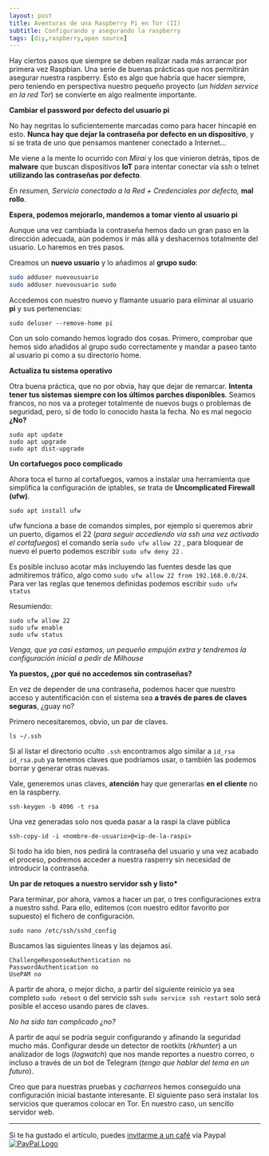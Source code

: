 ```yaml
---
layout: post
title: Aventuras de una Raspberry Pi en Tor (II)
subtitle: Configurando y asegurando la raspberry
tags: [diy,raspberry,open source]
---
```


Hay ciertos pasos que siempre se deben realizar nada más arrancar por primera vez Raspbian. Una serie de buenas prácticas que nos permitirán asegurar nuestra raspberry. Esto es algo que habría que hacer siempre, pero teniendo en perspectiva nuestro pequeño proyecto (*un hidden service en la red Tor*) se convierte en algo realmente importante.

**Cambiar el password por defecto del usuario pi**

No hay negritas lo suficientemente marcadas como para hacer hincapié en esto. **Nunca hay que dejar la contraseña por defecto en un dispositivo**, y si se trata de uno que pensamos mantener conectado a Internet…

Me viene a la mente lo ocurrido con *Mirai* y los que vinieron detrás, tipos de **malware** que buscan dispositivos **IoT** para intentar conectar vía ssh o telnet **utilizando las contraseñas por defecto**.

*En resumen, Servicio conectado a la Red + Credenciales por defecto,* **mal rollo**.

**Espera, podemos mejorarlo, mandemos a tomar viento al usuario pi**

Aunque una vez cambiada la contraseña hemos dado un gran paso en la dirección adecuada, aún podemos ir más allá y deshacernos totalmente del usuario. Lo haremos en tres pasos.

Creamos un **nuevo usuario** y lo añadimos al **grupo sudo**:

```bash
sudo adduser nuevousuario
sudo adduser nuevousuario sudo
```

Accedemos con nuestro nuevo y flamante usuario para eliminar al usuario **pi** y sus pertenencias:

```
sudo deluser --remove-home pi
```

Con un solo comando hemos logrado dos cosas. Primero, comprobar que hemos sido añadidos al grupo sudo correctamente y mandar a paseo tanto al usuario pi como a su directorio home.

**Actualiza tu sistema operativo**

Otra buena práctica, que no por obvia, hay que dejar de remarcar. **Intenta tener tus sistemas siempre con los últimos parches disponibles**. Seamos francos, no nos va a proteger totalmente de nuevos bugs o problemas de seguridad, pero, sí de todo lo conocido hasta la fecha. No es mal negocio **¿No?**

```
sudo apt update
sudo apt upgrade
sudo apt dist-upgrade
```

**Un cortafuegos poco complicado**

Ahora toca el turno al cortafuegos, vamos a instalar una herramienta que simplifica la configuración de iptables, se trata de **Uncomplicated Firewall (ufw)**.

```
sudo apt install ufw
```

ufw funciona a base de comandos simples, por ejemplo si queremos abrir un puerto, digamos el 22 (*para seguir accediendo via ssh una vez activado el cortafuegos*) el comando sería `sudo ufw allow 22` , para bloquear de nuevo el puerto podemos escribir `sudo ufw deny 22` .

Es posible incluso acotar más incluyendo las fuentes desde las que admitiremos tráfico, algo como `sudo ufw allow 22 from 192.168.0.0/24`. Para ver las reglas que tenemos definidas podemos escribir `sudo ufw status`

Resumiendo:

```
sudo ufw allow 22
sudo ufw enable
sudo ufw status
```

*Venga, que ya casi estamos, un pequeño empujón extra y tendremos la configuración inicial a pedir de Milhouse*

**Ya puestos, ¿por qué no accedemos sin contraseñas?**

En vez de depender de una contraseña, podemos hacer que nuestro acceso y autentificación con el sistema sea **a través de pares de claves seguras**, ¿guay no?

Primero necesitaremos, obvio, un par de claves.

```
ls ~/.ssh
```

Si al listar el directorio oculto `.ssh` encontramos algo similar a `id_rsa id_rsa.pub` ya tenemos claves que podríamos usar, o también las podemos borrar y generar otras nuevas.

Vale, generemos unas claves, **atención** hay que generarlas **en el cliente** no en la raspberry.

```
ssh-keygen -b 4096 -t rsa
```

Una vez generadas solo nos queda pasar a la raspi la clave pública

```
ssh-copy-id -i <nombre-de-usuario>@<ip-de-la-raspi>
```

Si todo ha ido bien, nos pedirá la contraseña del usuario y una vez acabado el proceso, podremos acceder a nuestra rasperry sin necesidad de introducir la contraseña.

**Un par de retoques a nuestro servidor ssh y listo\***

Para terminar, por ahora, vamos a hacer un par, o tres configuraciones extra a nuestro sshd. Para ello, editemos (con nuestro editor favorito por supuesto) el fichero de configuración.

```
sudo nano /etc/ssh/sshd_config
```

Buscamos las siguientes líneas y las dejamos así.

```
ChallengeResponseAuthentication no
PasswordAuthentication no
UsePAM no
```

A partir de ahora, o mejor dicho, a partir del siguiente reinicio ya sea completo `sudo reboot` o del servicio ssh `sudo service ssh restart` solo será posible el acceso usando pares de claves.

*No ha sido tan complicado ¿no?*

A partir de aquí se podría seguir configurando y afinando la seguridad mucho más. Configurar desde un detector de rootkits (*rkhunter*) a un analizador de logs (*logwatch*) que nos mande reportes a nuestro correo, o incluso a través de un bot de Telegram (*tengo que hablar del tema en un futuro*).

Creo que para nuestras pruebas y *cacharreos* hemos conseguido una configuración inicial bastante interesante. El siguiente paso será instalar los servicios que queramos colocar en Tor. En nuestro caso, un sencillo servidor web.

------

Si te ha gustado el artículo, puedes [invitarme a un café](https://www.paypal.me/TheRealomiK/1.2) vía Paypal [![PayPal Logo](https://i.imgur.com/Tpa3ejG.png)](https://www.paypal.me/TheRealomiK/1.2)
